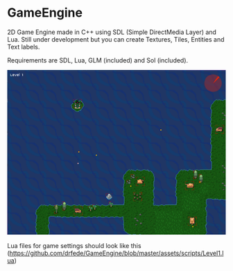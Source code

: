 # GameEngine

2D Game Engine made in C++ using SDL (Simple DirectMedia Layer) and Lua.
Still under development but you can create Textures, Tiles, Entities and Text labels. 

Requirements are SDL, Lua, GLM (included) and Sol (included).

![2D Engine Example Image](https://github.com/drfede/GameEngine/blob/master/assets/images/gameengine.png)

Lua files for game settings should look like this
(https://github.com/drfede/GameEngine/blob/master/assets/scripts/Level1.lua) 

